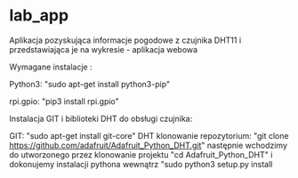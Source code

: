 # lab_app
Aplikacja pozyskująca informacje pogodowe z czujnika DHT11 i przedstawiająca je na wykresie - aplikacja webowa

Wymagane instalacje : 

Python3: "sudo apt-get install python3-pip"

rpi.gpio: "pip3 install rpi.gpio"

Instalacja GIT i biblioteki DHT do obsługi czujnika:

GIT: "sudo apt-get install git-core"
DHT klonowanie repozytorium: "git clone https://github.com/adafruit/Adafruit_Python_DHT.git" następnie wchodzimy do utworzonego przez klonowanie projektu "cd Adafruit_Python_DHT" i dokonujemy instalacji pythona wewnątrz "sudo python3 setup.py install
